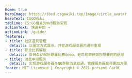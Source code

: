 ```yaml
---
home: true
heroImage: https://ibed.csgowiki.top/image/circle_avatar
heroText: CSGOWiki
tagline: CS:GO相关的Web服务实现
actionText: 快速开始 →
actionLink: /guide/
features:
- title: 社区道具管理
  details: 以图文方式展示，并在游戏服务器内进行重现
- title: 职业比赛解析
  details: 每日自动解析职业比赛demo，轻而易举获取你想要的的信息
- title: 消息中继服务
  details: 实现游戏服务器与QQ群聊消息互通，管理服务器变得更加方便
footer: MIT Licensed | Copyright © 2021-present CarOL
---
```

